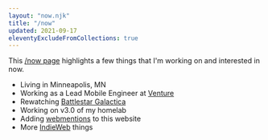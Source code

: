 ```yaml
---
layout: "now.njk"
title: "/now"
updated: 2021-09-17
eleventyExcludeFromCollections: true
---
```


This <a href="https://nownownow.com" target="_blank">/now page</a> highlights a few things that I'm working on and interested in now.

- Living in Minneapolis, MN
- Working as a Lead Mobile Engineer at <a href="https://venture.org" target="_blank">Venture</a>
- Rewatching [Battlestar Galactica](https://www.imdb.com/title/tt0407362/)
- Working on v3.0 of my homelab
- Adding [webmentions](https://webmention.io/) to this website
- More <a href="https://indieweb.org/" target="_blank">IndieWeb</a> things